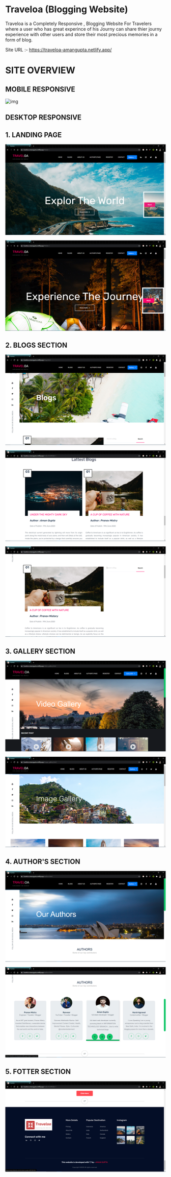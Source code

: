 # Traveloa (Blogging Website)
Traveloa is a Completely Responsive , Blogging Website For Travelers 
where a user who has great experince of his Journy 
can share thier journy experience with other users and 
store their most precious memories in a form of blog.


Site URL :- https://traveloa-amangupta.netlify.app/


# SITE OVERVIEW

## MOBILE RESPONSIVE

![img](https://im5.ezgif.com/tmp/ezgif-5-c200fdae8a2f.gif)

## DESKTOP RESPONSIVE

## 1. LANDING PAGE

![img1](/site_overview/1.png)

![img1](/site_overview/2.png)

## 2. BLOGS SECTION


![img1](/site_overview/3.png)

![img1](/site_overview/10.png)

![img1](/site_overview/4.png)


## 3. GALLERY SECTION

![img1](/site_overview/7.png)

![img1](/site_overview/8.png)

## 4. AUTHOR'S SECTION

![img1](/site_overview/5.png)


![img1](/site_overview/6.png)

## 5. FOTTER SECTION
![img1](/site_overview/11.png)
